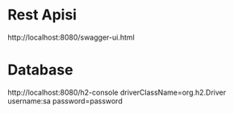 # Rest Apisi
http://localhost:8080/swagger-ui.html

# Database
http://localhost:8080/h2-console
driverClassName=org.h2.Driver
username:sa
password=password
